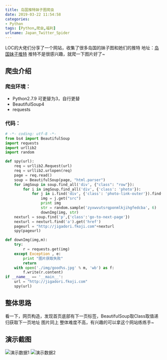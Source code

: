 ```yaml
---
title: 岛国推特妹子图爬虫
date: 2019-03-22 11:54:58
categories: 
- Python
tags: [Python,爬虫,福利]
urlname: Japan_Twitter_Spider
---
```


LOC的大佬们分享了一个网站，收集了很多岛国的妹子图和她们的推特
地址：[岛国妹子推特](http://jigadori.fkoji.com)
推特不是很感兴趣，就爬一下图片好了~

## 爬虫介绍

### 爬虫环境：

- Python2.7.9 可更替为3，自行更替
- BeautifulSoup4
- requests

### 代码：
```python
# -*- coding: utf-8 -*-
from bs4 import BeautifulSoup
import requests
import urllib2
import random

def spy(url):
    req = urllib2.Request(url)
    req = urllib2.urlopen(req)
    page = req.read()
    soup = BeautifulSoup(page, "html.parser")
    for imgSoup in soup.find_all('div', {"class": "row"}):
        for i in imgSoup.find_all('div', {'class': 'photo'}):
            for j in i.find('div', {'class': 'photo-link-outer'}).find('a').find_all('img'):
                img = j.get("src")
                print img
                str = random.sample('zyxwvutsrqponmlkjihgfedcba', 6)
                downImg(img, str)
    nexturl = soup.find('p',{'class':'go-to-next-page'})
    nexturl = nexturl.find('a').get('href')
    pageurl = "http://jigadori.fkoji.com"+nexturl
    spy(pageurl)

def downImg(img,m):
    try:
        r = requests.get(img)
    except Exception , e:
        print "图片获取失败"
        return
    with open('./img/good%s.jpg' % m, 'wb') as f:
        f.write(r.content)
if __name__ == '__main__':
    url = "http://jigadori.fkoji.com"
    spy(url)
```
## 整体思路

看一下，网页构造，发现首页底部有下一页标签，BeautifulSoup取Class取值递归获取下一页地址
图片同上
整体难度不高，有兴趣的可以拿这个网站练练手~

## 演示截图

![演示数据1](http://fulicos.sbcoder.cn/2019/03/21/5c92e798d4689.png)
![演示数据2](http://fulicos.sbcoder.cn/2019/03/21/5c92e794e9827.png)

